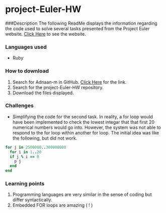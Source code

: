 # project-Euler-HW

###Description
The following ReadMe displays the information regarding the code used to solve several tasks presented from the Project Euler website. [Click Here](https://projecteuler.net) to see the website. 

### Languages used
* Ruby

### How to download
1. Search for Adnaan-m in GitHub. [Click Here](https://github.com/Adnaan-m/project-Euler-HW) for the link.
2. Search for the project-Euler-HW repository.
3. Download the files displayed.

### Challenges
* Simplifying the code for the second task. In reality, a for loop would have been implemented to check the lowest integar that that first 20 numerical numbers would go into. However, the system was not able to respond to the for loop within another for loop. The initial idea was like the following, but did not work. 

```rb
for j in 2500000..300000000
  for i in 1..20
  if j % i == 0 
    p j
  end
end
```
### Learning points
1. Programming languages are very similar in the sense of coding but differ syntactically.
2. Embedded FOR loops are amazing ( ! )
